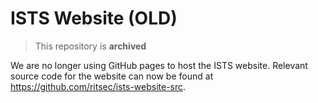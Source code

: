 # ISTS Website (OLD)

> This repository is **archived**

We are no longer using GitHub pages to host the ISTS website. Relevant source code for the website can now be found at https://github.com/ritsec/ists-website-src.
